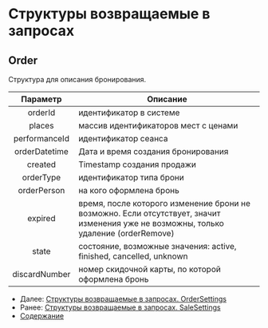 Структуры возвращаемые в запросах
=====================================

Order
-------------

Структура для описания бронирования. 

|    Параметр   |                                                               Описание                                                               |
|:-------------:|--------------------------------------------------------------------------------------------------------------------------------------|
|    orderId    | идентификатор в системе                                                                                                              |
|     places    | массив идентификаторов мест с ценами                                                                                                 |
| performanceId | идентификатор сеанса                                                                                                                 |
|     orderDatetime     	|                               Дата и время создания бронирования    |
|     created     	|                               Timestamp создания продажи    |
|   orderType   | идентификатор типа брони                                                                                                             |
|  orderPerson  | на кого оформлена бронь                                                                                                              |
|    expired    | время, после которого изменение брони не возможно. Если отсутствует, значит изменения уже не возможны, только удаление (orderRemove) |
|     state     | состояние, возможные значения: active, finished, cancelled, unknown                                                                  |
|discardNumber  | номер скидочной карты, по которой оформлена бронь																					   |


* Далее: [Структуры возвращаемые в запросах. OrderSettings](orderSettings)
* Ранее: [Структуры возвращаемые в запросах. SaleSettings](saleSettings)
* [Содержание](../index)